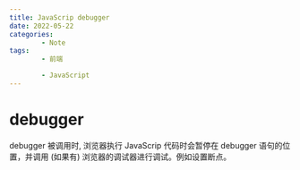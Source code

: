```yaml
---
title: JavaScrip debugger
date: 2022-05-22
categories:
        - Note
tags:
        - 前端

        - JavaScript
---
```


# debugger

debugger 被调用时, 浏览器执行 JavaScrip 代码时会暂停在 debugger 语句的位置，并调用 (如果有) 浏览器的调试器进行调试。例如设置断点。
